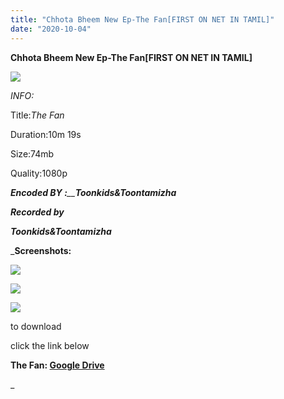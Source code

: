 ```yaml
---
title: "Chhota Bheem New Ep-The Fan[FIRST ON NET IN TAMIL]"
date: "2020-10-04"
---
```


 **Chhota Bheem New Ep-The Fan\[FIRST ON NET IN TAMIL\]**

**![](https://1.bp.blogspot.com/-nHyfH7ZsuSk/X3cT85RshaI/AAAAAAAAA2w/hfihoTUYFKkmwWBqO6ZyZfezdk-XvWKOwCLcBGAsYHQ/w473-h266/vlcsnap-2020-10-02-17h17m14s540.png)**

_INFO:_

 Title:_The Fan_

Duration:10m 19s

Size:74mb

Quality:1080p

_**Encoded BY :**__**Toonkids&Toontamizha**_

  

_**Recorded by**_

_**Toonkids&Toontamizha**_

_**Screenshots:**

[![](https://1.bp.blogspot.com/-6xf084Gu8hE/X3cVY0ttFHI/AAAAAAAAA3E/FKCPZ-Gsy6kNhoOaR--P8WmO4vT7W52OgCLcBGAsYHQ/s320/vlcsnap-2020-10-02-17h19m08s413.png)](https://1.bp.blogspot.com/-6xf084Gu8hE/X3cVY0ttFHI/AAAAAAAAA3E/FKCPZ-Gsy6kNhoOaR--P8WmO4vT7W52OgCLcBGAsYHQ/s853/vlcsnap-2020-10-02-17h19m08s413.png)

[![](https://1.bp.blogspot.com/-N2r5ASM7xG4/X3cVYzkUj5I/AAAAAAAAA3A/PCPfwoyXbRsCASLmixMMJOgBcP4mVI6GACLcBGAsYHQ/s320/vlcsnap-2020-10-02-17h18m16s587.png)](https://1.bp.blogspot.com/-N2r5ASM7xG4/X3cVYzkUj5I/AAAAAAAAA3A/PCPfwoyXbRsCASLmixMMJOgBcP4mVI6GACLcBGAsYHQ/s853/vlcsnap-2020-10-02-17h18m16s587.png)

[![](https://1.bp.blogspot.com/-hAAbZ2KCIe8/X3cVYlHcKKI/AAAAAAAAA28/g3Dc2UMeiFMdR8y2yzHWNZKQo7B_DxJkACLcBGAsYHQ/s320/vlcsnap-2020-10-02-17h18m09s590.png)](https://1.bp.blogspot.com/-hAAbZ2KCIe8/X3cVYlHcKKI/AAAAAAAAA28/g3Dc2UMeiFMdR8y2yzHWNZKQo7B_DxJkACLcBGAsYHQ/s853/vlcsnap-2020-10-02-17h18m09s590.png)

to download

click the link below

**The Fan: [Google Drive](https://drive.google.com/file/d/1npe-KwQ8AqSPtRvjJqFl2pr1WQrj79o2/view?usp=sharing)**

_
